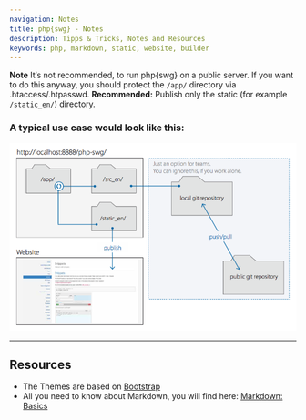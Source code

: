 ```yaml
---
navigation: Notes
title: php{swg} - Notes
description: Tipps & Tricks, Notes and Resources
keywords: php, markdown, static, website, builder
---
```


__Note__ It‘s not recommended, to run php{swg} on a public server. If you want to do this anyway, you should protect the ```/app/``` directory via .htaccess/.htpasswd. __Recommended:__ Publish only the static (for example ```/static_en/```) directory.

### A typical use case would look like this:

![a typical use case](_assets/images/scenario.png)

<hr>

## Resources

* The Themes are based on [Bootstrap](http://getbootstrap.com)
* All you need to know about Markdown, you will find here: [Markdown: Basics](https://daringfireball.net/projects/markdown/basics)